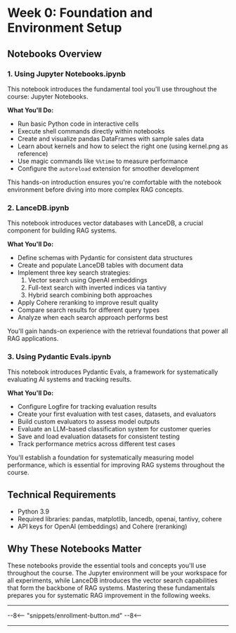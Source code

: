# Week 0: Foundation and Environment Setup

## Notebooks Overview

### 1. Using Jupyter Notebooks.ipynb

This notebook introduces the fundamental tool you'll use throughout the course: Jupyter Notebooks.

**What You'll Do:**

- Run basic Python code in interactive cells
- Execute shell commands directly within notebooks
- Create and visualize pandas DataFrames with sample sales data
- Learn about kernels and how to select the right one (using kernel.png as reference)
- Use magic commands like `%%time` to measure performance
- Configure the `autoreload` extension for smoother development

This hands-on introduction ensures you're comfortable with the notebook environment before diving into more complex RAG concepts.

### 2. LanceDB.ipynb

This notebook introduces vector databases with LanceDB, a crucial component for building RAG systems.

**What You'll Do:**

- Define schemas with Pydantic for consistent data structures
- Create and populate LanceDB tables with document data
- Implement three key search strategies:
  1. Vector search using OpenAI embeddings
  2. Full-text search with inverted indices via tantivy
  3. Hybrid search combining both approaches
- Apply Cohere reranking to improve result quality
- Compare search results for different query types
- Analyze when each search approach performs best

You'll gain hands-on experience with the retrieval foundations that power all RAG applications.

### 3. Using Pydantic Evals.ipynb

This notebook introduces Pydantic Evals, a framework for systematically evaluating AI systems and tracking results.

**What You'll Do:**

- Configure Logfire for tracking evaluation results
- Create your first evaluation with test cases, datasets, and evaluators
- Build custom evaluators to assess model outputs
- Evaluate an LLM-based classification system for customer queries
- Save and load evaluation datasets for consistent testing
- Track performance metrics across different test cases

You'll establish a foundation for systematically measuring model performance, which is essential for improving RAG systems throughout the course.

## Technical Requirements

- Python 3.9
- Required libraries: pandas, matplotlib, lancedb, openai, tantivy, cohere
- API keys for OpenAI (embeddings) and Cohere (reranking)

## Why These Notebooks Matter

These notebooks provide the essential tools and concepts you'll use throughout the course. The Jupyter environment will be your workspace for all experiments, while LanceDB introduces the vector search capabilities that form the backbone of RAG systems. Mastering these fundamentals prepares you for systematic RAG improvement in the following weeks.

---

--8<--
"snippets/enrollment-button.md"
--8<--

---
